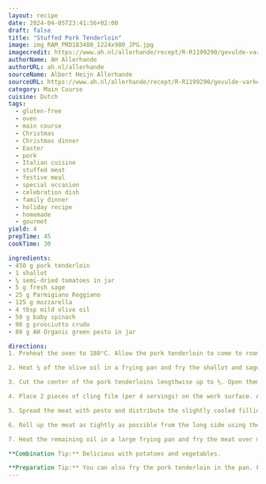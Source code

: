 ```yaml
---
layout: recipe
date: 2024-04-05T23:41:56+02:00
draft: false
title: "Stuffed Pork Tenderloin" 
image: img_RAM_PRD183480_1224x900_JPG.jpg
imagecredit: https://www.ah.nl/allerhande/recept/R-R1199290/gevulde-varkenshaas
authorName: AH Allerhande
authorURL: ah.nl/allerhande
sourceName: Albert Heijn Allerhande
sourceURL: https://www.ah.nl/allerhande/recept/R-R1199290/gevulde-varkenshaas
category: Main Course
cuisine: Dutch
tags: 
  - gluten-free
  - oven
  - main course
  - Christmas
  - Christmas dinner
  - Easter
  - pork
  - Italian cuisine
  - stuffed meat
  - festive meal
  - special occasion
  - celebration dish
  - family dinner
  - holiday recipe
  - homemade
  - gourmet
yield: 4
prepTime: 45
cookTime: 30

ingredients:
- 450 g pork tenderloin
- 1 shallot
- ¼ semi-dried tomatoes in jar
- 5 g fresh sage
- 25 g Parmigiano Reggiano
- 125 g mozzarella
- 4 tbsp mild olive oil
- 50 g baby spinach
- 90 g prosciutto crudo
- 80 g AH Organic green pesto in jar

directions:
1. Preheat the oven to 180°C. Allow the pork tenderloin to come to room temperature. Finely chop the shallot and cut the tomatoes into small pieces. Pluck the leaves from the sage sprigs and finely chop. Grate the Parmesan cheese and mozzarella coarsely.

2. Heat ¼ of the olive oil in a frying pan and fry the shallot and sage for 3 minutes over medium heat. Add the tomatoes and spinach and let it wilt. Stir in all the cheese and set aside for later use.

3. Cut the center of the pork tenderloins lengthwise up to ⅔. Open them up and loosely wrap them in cling film. Flatten the meat with the bottom of a frying pan to a thickness of ½ cm.

4. Place 2 pieces of cling film (per 4 servings) on the work surface. Arrange the slices of prosciutto on them, so you get 2 rectangles slightly larger than the pork tenderloin. Place the flattened pork tenderloins on the prosciutto. Season the pork tenderloin with pepper.

5. Spread the meat with pesto and distribute the slightly cooled filling over it. Leave a 3 cm border at the top, so you don't push the filling out when rolling.

6. Roll up the meat as tightly as possible from the long side using the cling film. Remove the film, wrap pieces of kitchen twine around the meat, and tie them together.

7. Heat the remaining oil in a large frying pan and fry the meat over medium heat on all sides. Transfer to an oven dish and bake in the oven for about 20 minutes until medium-rare. Remove the twine and slice.

**Combination Tip:** Delicious with potatoes and vegetables.

**Preparation Tip:** You can also fry the pork tenderloin in the pan. Fry it for about 15-20 minutes over medium heat. Let it rest covered for another 5 minutes.
---
```

